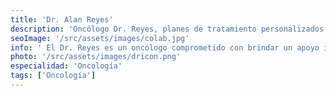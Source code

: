 ```yaml
---
title: 'Dr. Alan Reyes'
description: 'Oncólogo Dr. Reyes, planes de tratamiento personalizados y apoyo integral en nuestra clínica de corta estancia.'
seoImage: '/src/assets/images/colab.jpg'
info: ' El Dr. Reyes es un oncólogo comprometido con brindar un apoyo integral a los pacientes en su lucha contra el cáncer. Con una combinación de conocimientos médicos avanzados y una profunda empatía, el Dr. Reyes trabaja para desarrollar planes de tratamiento personalizados que aborden tanto las necesidades físicas como emocionales de sus pacientes. Su objetivo es ofrecer esperanza y mejorar la calidad de vida de quienes están bajo su cuidado.'
photo: '/src/assets/images/dricon.png'
especialidad: 'Oncología'
tags: ['Oncología']
---
```

